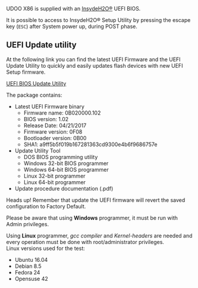 UDOO X86 is supplied with an [InsydeH2O®](https://www.insyde.com/products) UEFI BIOS.

It is possible to access to InsydeH2O® Setup Utility by pressing the escape key (`ESC`) after System power up, during POST phase.

## UEFI Update utility

At the following link you can find the latest UEFI Firmware and the UEFI Update Utility to quickly and easily updates flash devices with new UEFI Setup firmware.

[UEFI BIOS Update Utility](http://download.udoo.org/files/UDOO_X86/UEFI_update/UDOOX86_B02-UEFI_Update_rel102.zip)

The package contains:
* Latest UEFI Firmware binary
  * Firmware name:       0B020000.102
  * BIOS version:        1.02
  * Release Date:        04/21/2017
  * Firmware version:    0F08
  * Bootloader version:  0B00
  * SHA1: a9ff5b5f019b167281363cd9300e4b6f9686757e
* Update Utility Tool
  * DOS BIOS programming utility
  * Windows 32-bit BIOS programmer
  * Windows 64-bit BIOS programmer
  * Linux 32-bit programmer
  * Linux 64-bit programmer
* Update procedure documentation (.pdf)

<span class="label label-warning">Heads up!</span>  Remember that update the UEFI firmware will revert the saved configuration to Factory Default.

Please be aware that using **Windows** programmer, it must be run with Admin privileges.

Using **Linux** programmer, *gcc compiler* and *Kernel-headers* are needed and every operation must be done with root/administrator privileges.  
Linux versions used for the test:
* Ubuntu 16.04
* Debian 8.5
* Fedora 24
* Opensuse 42
